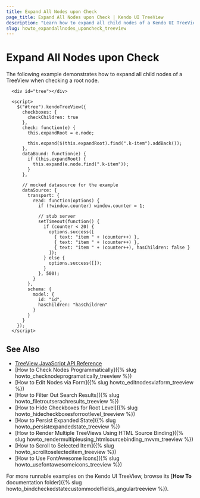 ```yaml
---
title: Expand All Nodes upon Check
page_title: Expand All Nodes upon Check | Kendo UI TreeView
description: "Learn how to expand all child nodes of a Kendo UI TreeView widget when checking a root node."
slug: howto_expandallnodes_uponcheck_treeview
---
```


# Expand All Nodes upon Check

The following example demonstrates how to expand all child nodes of a TreeView when checking a root node.



```dojo
  <div id="tree"></div>

  <script>
    $("#tree").kendoTreeView({
      checkboxes: {
        checkChildren: true
      },
      check: function(e) {
        this.expandRoot = e.node;

        this.expand($(this.expandRoot).find(".k-item").addBack());
      },
      dataBound: function(e) {
        if (this.expandRoot) {
          this.expand(e.node.find(".k-item"));
        }
      },

      // mocked datasource for the example
      dataSource: {
        transport: {
          read: function(options) {
            if (!window.counter) window.counter = 1;

            // stub server
            setTimeout(function() {
              if (counter < 20) {
                options.success([
                  { text: "item " + (counter++) },
                  { text: "item " + (counter++) },
                  { text: "item " + (counter++), hasChildren: false }
                ]);
              } else {
                options.success([]);
              }
            }, 500);
          }
        },
        schema: {
          model: {
            id: "id",
            hasChildren: "hasChildren"
          }
        }
      }
    });
  </script>
```

## See Also

* [TreeView JavaScript API Reference](/api/javascript/ui/treeview)
* [How to Check Nodes Programmatically]({% slug howto_checknodeprogramatically_treeview %})
* [How to Edit Nodes via Form]({% slug howto_editnodesviaform_treeview %})
* [How to Filter Out Search Results]({% slug howto_filetroutserachresults_treeview %})
* [How to Hide Checkboxes for Root Level]({% slug howto_hidecheckboxesforrootlevel_treeview %})
* [How to Persist Expanded State]({% slug howto_persistexpandedstate_treeview %})
* [How to Render Multiple TreeViews Using HTML Source Binding]({% slug howto_rendermultipleusing_htmlsourcebinding_mvvm_treeview %})
* [How to Scroll to Selected Item]({% slug howto_scrolltoselecteditem_treeview %})
* [How to Use FontAwesome Icons]({% slug howto_usefontawesomeicons_treeview %})

For more runnable examples on the Kendo UI TreeView, browse its [**How To** documentation folder]({% slug howto_bindcheckedstatecustommodelfields_angulartreeview %}).

